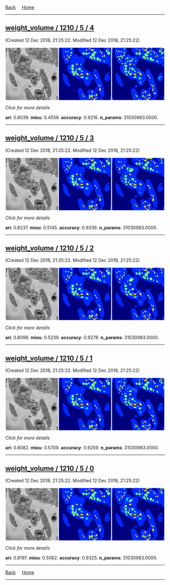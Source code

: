 [Back](..)&nbsp;&nbsp;&nbsp;&nbsp;&nbsp;[Home](leapmanlab.github.io/snapshots)

---

<div class="thumbnail"><a href="4"><h2>weight_volume / 1210 / 5 / 4</h2></a><p>(Created 12 Dec 2018, 21:25:22. Modified 12 Dec 2018, 21:25:22)
</p><a href="4"><img src="4/media/summary.png" align="center"></a><p>
<i>Click for more details</i>
</p></div>

**ari**: 0.8039. **miou**: 0.4556. **accuracy**: 0.9216. **n_params**: 31030983.0000. 

---

<div class="thumbnail"><a href="3"><h2>weight_volume / 1210 / 5 / 3</h2></a><p>(Created 12 Dec 2018, 21:25:22. Modified 12 Dec 2018, 21:25:22)
</p><a href="3"><img src="3/media/summary.png" align="center"></a><p>
<i>Click for more details</i>
</p></div>

**ari**: 0.8237. **miou**: 0.5145. **accuracy**: 0.9336. **n_params**: 31030983.0000. 

---

<div class="thumbnail"><a href="2"><h2>weight_volume / 1210 / 5 / 2</h2></a><p>(Created 12 Dec 2018, 21:25:22. Modified 12 Dec 2018, 21:25:22)
</p><a href="2"><img src="2/media/summary.png" align="center"></a><p>
<i>Click for more details</i>
</p></div>

**ari**: 0.8098. **miou**: 0.5239. **accuracy**: 0.9278. **n_params**: 31030983.0000. 

---

<div class="thumbnail"><a href="1"><h2>weight_volume / 1210 / 5 / 1</h2></a><p>(Created 12 Dec 2018, 21:25:22. Modified 12 Dec 2018, 21:25:22)
</p><a href="1"><img src="1/media/summary.png" align="center"></a><p>
<i>Click for more details</i>
</p></div>

**ari**: 0.8082. **miou**: 0.5709. **accuracy**: 0.9259. **n_params**: 31030983.0000. 

---

<div class="thumbnail"><a href="0"><h2>weight_volume / 1210 / 5 / 0</h2></a><p>(Created 12 Dec 2018, 21:25:22. Modified 12 Dec 2018, 21:25:22)
</p><a href="0"><img src="0/media/summary.png" align="center"></a><p>
<i>Click for more details</i>
</p></div>

**ari**: 0.8197. **miou**: 0.5062. **accuracy**: 0.9325. **n_params**: 31030983.0000. 

---

[Back](..)&nbsp;&nbsp;&nbsp;&nbsp;&nbsp;[Home](leapmanlab.github.io/snapshots)

---